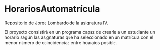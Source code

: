 # HorariosAutomatrícula
Repositorio de Jorge Lombardo de la asignatura IV.

El proyecto consistirá en un programa capaz de crearle a un estudiante un horario según las asignaturas que ha seleccionado en un matrícula con el menor número de coincidencias entre hoaraios posible.
